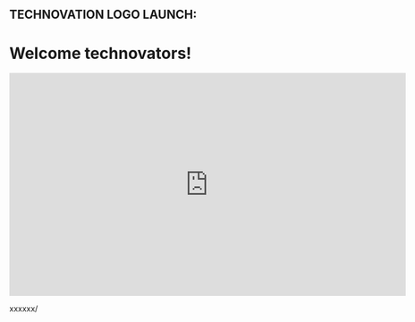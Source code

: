 ## TECHNOVATION LOGO LAUNCH:

# Welcome technovators!

<p allign="center">
<iframe width="709" height="399" src="https://www.youtube.com/embed/WUfUm6kKsJw" title="YouTube video player" frameborder="0" allow="accelerometer; autoplay; clipboard-write; encrypted-media; gyroscope; picture-in-picture" allowfullscreen></iframe>
  
  xxxxxx/
